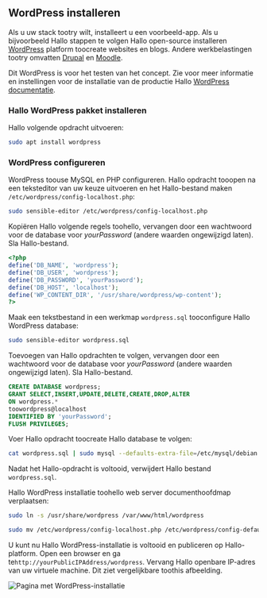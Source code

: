 ## <a name="install-wordpress"></a>WordPress installeren

Als u uw stack tootry wilt, installeert u een voorbeeld-app. Als u bijvoorbeeld Hallo stappen te volgen Hallo open-source installeren [WordPress](https://wordpress.org/) platform toocreate websites en blogs. Andere werkbelastingen tootry omvatten [Drupal](http://www.drupal.org) en [Moodle](https://moodle.org/). 

Dit WordPress is voor het testen van het concept. Zie voor meer informatie en instellingen voor de installatie van de productie Hallo [WordPress documentatie](https://codex.wordpress.org/Main_Page). 



### <a name="install-hello-wordpress-package"></a>Hallo WordPress pakket installeren

Hallo volgende opdracht uitvoeren:

```bash
sudo apt install wordpress
```

### <a name="configure-wordpress"></a>WordPress configureren

WordPress toouse MySQL en PHP configureren. Hallo opdracht tooopen na een teksteditor van uw keuze uitvoeren en het Hallo-bestand maken `/etc/wordpress/config-localhost.php`:

```bash
sudo sensible-editor /etc/wordpress/config-localhost.php
```
Kopiëren Hallo volgende regels toohello, vervangen door een wachtwoord voor de database voor *yourPassword* (andere waarden ongewijzigd laten). Sla Hallo-bestand.

```php
<?php
define('DB_NAME', 'wordpress');
define('DB_USER', 'wordpress');
define('DB_PASSWORD', 'yourPassword');
define('DB_HOST', 'localhost');
define('WP_CONTENT_DIR', '/usr/share/wordpress/wp-content');
?>
```

Maak een tekstbestand in een werkmap `wordpress.sql` tooconfigure Hallo WordPress database: 

```bash
sudo sensible-editor wordpress.sql
```

Toevoegen van Hallo opdrachten te volgen, vervangen door een wachtwoord voor de database voor *yourPassword* (andere waarden ongewijzigd laten). Sla Hallo-bestand.

```sql
CREATE DATABASE wordpress;
GRANT SELECT,INSERT,UPDATE,DELETE,CREATE,DROP,ALTER
ON wordpress.*
toowordpress@localhost
IDENTIFIED BY 'yourPassword';
FLUSH PRIVILEGES;
```


Voer Hallo opdracht toocreate Hallo database te volgen:

```bash
cat wordpress.sql | sudo mysql --defaults-extra-file=/etc/mysql/debian.cnf
```

Nadat het Hallo-opdracht is voltooid, verwijdert Hallo bestand `wordpress.sql`.

Hallo WordPress installatie toohello web server documenthoofdmap verplaatsen:

```bash
sudo ln -s /usr/share/wordpress /var/www/html/wordpress

sudo mv /etc/wordpress/config-localhost.php /etc/wordpress/config-default.php
```

U kunt nu Hallo WordPress-installatie is voltooid en publiceren op Hallo-platform. Open een browser en ga te`http://yourPublicIPAddress/wordpress`. Vervang Hallo openbare IP-adres van uw virtuele machine. Dit ziet vergelijkbare toothis afbeelding.

![Pagina met WordPress-installatie](./media/virtual-machines-linux-tutorial-wordpress/wordpressstartpage.png)